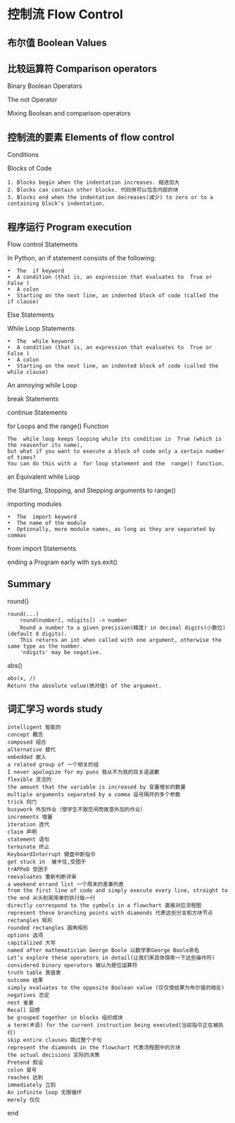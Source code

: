 控制流 Flow Control
==
布尔值 Boolean Values
--
比较运算符 Comparison operators
--
Binary Boolean Operators

The not Operator

Mixing Boolean and comparison operators

控制流的要素 Elements of flow control
--
Conditions

Blocks of Code
    
    1. Blocks begin when the indentation increases. 缩进加大
    2. Blocks can contain other blocks. 代码块可以包含内部的块
    3. Blocks end when the indentation decreases(减少) to zero or to a containing block’s indentation. 

程序运行 Program execution
--
Flow control Statements

In Python, an  if statement consists of the following:
    
    •  The  if keyword
    •  A condition (that is, an expression that evaluates to  True or  False )
    •  A colon
    •  Starting on the next line, an indented block of code (called the  if clause)

Else Statements

While Loop Statements

    •  The  while keyword
    •  A condition (that is, an expression that evaluates to  True or  False )
    •  A colon
    •  Starting on the next line, an indented block of code (called the  while clause)

An annoying while Loop

break Statements

continue Statements

for Loops and the range() Function

    The  while loop keeps looping while its condition is  True (which is the reasonfor its name), 
    but what if you want to execute a block of code only a certain number of times? 
    You can do this with a  for loop statement and the  range() function.

an Equivalent while Loop 

the Starting, Stopping, and Stepping arguments to range()

importing modules

    •  The  import keyword
    •  The name of the module
    •  Optionally, more module names, as long as they are separated by commas

from import Statements

ending a Program early with sys.exit()

Summary
--
 round()

    round(...)                                                                             
        round(number[, ndigits]) -> number
        Round a number to a given precision(精度) in decimal digits(小数位) (default 0 digits). 
        This returns an int when called with one argument, otherwise the same type as the number. 
        'ndigits' may be negative. 

abs()
    
    abs(x, /)
    Return the absolute value(绝对值) of the argument.








词汇学习 words study
--

    intelligent 智能的
    concept 概念
    composed 组合
    alternative 替代
    embedded 嵌入
    a related group of 一个相关的组
    I never apologize for my puns 我从不为我的双关语道歉
    flexible 灵活的
    the amount that the variable is increased by 变量增长的数量   
    multiple arguments separated by a comma 逗号隔开的多个参数
    trick 窍门
    busywork 外加作业（使学生不致空闲而故意外加的作业）
    increments 增量
    iteration 迭代
    claim 声明
    statement 语句
    terminate 终止
    KeyboardInterrupt 键盘中断指令
    get stuck in  被卡住,受困于
    trAPPeD 受困于
    reevaluates 重新判断评审
    a weekend errand list 一个周末的差事列表
    from the first line of code and simply execute every line, straight to the end 从头到尾简单的执行每一行
    directly correspond to the symbols in a flowchart 直接对应流程图
    represent these branching points with diamonds 代表这些分支和方块节点
    rectangles 矩形
    rounded rectangles 圆角矩形
    options 选项
    capitalized 大写
    named after mathematician George Boole 以数学家George Boole命名
    Let’s explore these operators in detail(让我们来具体探索一下这些操作符)
    considered binary operators 被认为是位运算符
    truth table 真值表
    outcome 结果
    simply evaluates to the opposite Boolean value (仅仅使结果为布尔值的相反)
    negatives 否定
    nest 雀巢
    Recall 回想
    be grouped together in blocks 组织成块
    a term(术语) for the current instruction being executed(当前指令正在被执行)
    skip entire clauses 跳过整个子句
    represent the diamonds in the flowchart 代表流程图中的方块
    the actual decisions 实际的决策
    Pretend 假设
    colon 冒号
    reaches 达到
    immediately 立刻
    An infinite loop 无限循环
    merely 仅仅



end
